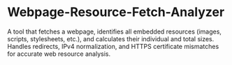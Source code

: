 # Webpage-Resource-Fetch-Analyzer
A tool that fetches a webpage, identifies all embedded resources (images, scripts, stylesheets, etc.), and calculates their individual and total sizes. Handles redirects, IPv4 normalization, and HTTPS certificate mismatches for accurate web resource analysis.
